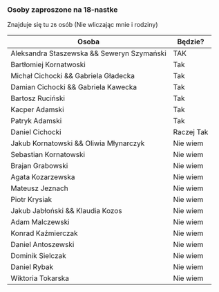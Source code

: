 ### Osoby zaproszone na 18-nastke

Znajduje się tu `26` osób (Nie wliczając mnie i rodziny)

| Osoba                                      | Będzie?    |
|--------------------------------------------|------------|
| Aleksandra Staszewska && Seweryn Szymański | TAK        |
| Bartłomiej Kornatwoski                     | Tak        |
| Michał Cichocki   &&  Gabriela Gładecka    | Tak        |
| Damian Cichocki  &&  Gabriela Kawecka      | Tak        |
| Bartosz Ruciński                           | Tak        |
| Kacper Adamski                             | Tak        |
| Patryk Adamski                             | Tak        |
| Daniel Cichocki                            | Raczej Tak |
| Jakub Kornatowski && Oliwia Młynarczyk     | Nie wiem   |
| Sebastian Kornatowski                      | Nie wiem   |
| Brajan Grabowski                           | Nie wiem   |
| Agata Kozarzewska                          | Nie wiem   |
| Mateusz Jeznach                            | Nie wiem   |
| Piotr Krysiak                              | Nie wiem   |
| Jakub Jabłoński  && Klaudia Kozos          | Nie wiem   |
| Adam Malczewski                            | Nie wiem   |
| Konrad Kaźmierczak                         | Nie wiem   |
| Daniel Antoszewski                         | Nie wiem   |
| Dominik Sielczak                           | Nie wiem   |
| Daniel Rybak                               | Nie wiem   |
| Wiktoria Tokarska                          | Nie wiem   |

